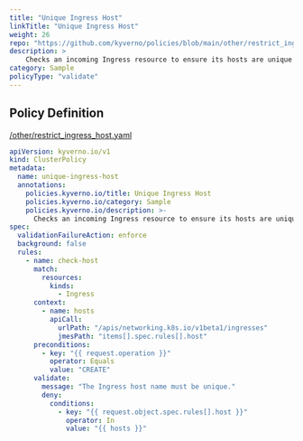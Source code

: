 ```yaml
---
title: "Unique Ingress Host"
linkTitle: "Unique Ingress Host"
weight: 26
repo: "https://github.com/kyverno/policies/blob/main/other/restrict_ingress_host.yaml"
description: >
    Checks an incoming Ingress resource to ensure its hosts are unique to the cluster.
category: Sample
policyType: "validate"
---
```


## Policy Definition
<a href="https://github.com/kyverno/policies/raw/main//other/restrict_ingress_host.yaml" target="-blank">/other/restrict_ingress_host.yaml</a>

```yaml
apiVersion: kyverno.io/v1
kind: ClusterPolicy
metadata:
  name: unique-ingress-host
  annotations:
    policies.kyverno.io/title: Unique Ingress Host
    policies.kyverno.io/category: Sample
    policies.kyverno.io/description: >-
      Checks an incoming Ingress resource to ensure its hosts are unique to the cluster.
spec:
  validationFailureAction: enforce
  background: false
  rules:
    - name: check-host
      match:
        resources:
          kinds:
            - Ingress
      context:
        - name: hosts
          apiCall:
            urlPath: "/apis/networking.k8s.io/v1beta1/ingresses"
            jmesPath: "items[].spec.rules[].host"
      preconditions:
        - key: "{{ request.operation }}"
          operator: Equals
          value: "CREATE"
      validate:
        message: "The Ingress host name must be unique."
        deny:
          conditions:
            - key: "{{ request.object.spec.rules[].host }}"
              operator: In
              value: "{{ hosts }}"

```
